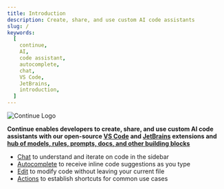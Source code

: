 ```yaml
---
title: Introduction
description: Create, share, and use custom AI code assistants
slug: /
keywords:
  [
    continue,
    AI,
    code assistant,
    autocomplete,
    chat,
    VS Code,
    JetBrains,
    introduction,
  ]
---
```


![Continue Logo](../static/img/intro.png)

**Continue enables developers to create, share, and use custom AI code assistants with our open-source [VS Code](https://marketplace.visualstudio.com/items?itemName=Amarsoft.kodemate-ai) and [JetBrains](https://plugins.jetbrains.com/plugin/22707-continue-extension) extensions and [hub of models, rules, prompts, docs, and other building blocks](https://hub.continue.dev)**

- [Chat](chat/how-to-use-it) to understand and iterate on code in the sidebar
- [Autocomplete](autocomplete/how-to-use-it) to receive inline code suggestions as you type
- [Edit](edit/how-to-use-it) to modify code without leaving your current file
- [Actions](actions/how-to-use-it) to establish shortcuts for common use cases
